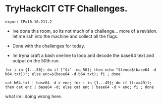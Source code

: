 # TryHackCIT CTF Challenges.

```
export IP=10.10.211.2
```

- Ive done this room, so its not much of a challenge... more of a revision. let me ssh into the machine and collect all the flags.

- Done with the challenges for today.

- Im tryna craft a bash oneline to loop and decode the base64 text and output on the 50th run.

```
for i in {1...50}; do if ["$i" -eq 50]; then echo "$(enc=$(base64 -d b64.txt))"; else enc=$(base64 -d b64.txt); fi ; done

cat b64.txt | base64 -d > enc; for i in {1...49}; do if ((i==49)); then cat enc | base64 -d; else cat enc | base64 -d > enc; fi ; done

```

what im i doing wrong here.